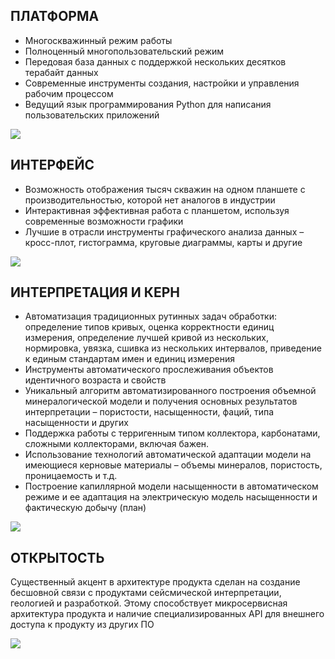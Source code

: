 ## ПЛАТФОРМА

- Многоскважинный режим работы
- Полноценный многопользовательский режим
- Передовая база данных с поддержкой нескольких десятков терабайт данных
- Современные инструменты создания, настройки и управления рабочим процессом
- Ведущий язык программирования Python для написания пользовательских приложений

![](https://gamma-wellbore.com/wp-content/uploads/2023/03/Picture1.png)

## ИНТЕРФЕЙС

- Возможность отображения тысяч скважин на одном планшете с производительностью, которой нет аналогов в индустрии
- Интерактивная эффективная работа с планшетом, используя современные возможности графики
- Лучшие в отрасли инструменты графического анализа данных – кросс-плот, гистограмма, круговые диаграммы, карты и другие

![](https://gamma-wellbore.com/wp-content/uploads/2023/03/GammaMainWindow_dark_02-1024x576.jpg)

## ИНТЕРПРЕТАЦИЯ И КЕРН

- Автоматизация традиционных рутинных задач обработки: определение типов кривых, оценка корректности единиц измерения, определение лучшей кривой из нескольких, нормировка, увязка, сшивка из нескольких интервалов, приведение к единым стандартам имен и единиц измерения
- Инструменты автоматического прослеживания объектов идентичного возраста и свойств
- Уникальный алгоритм автоматизированного построения объемной минералогической модели и получения основных результатов интерпретации – пористости, насыщенности, фаций, типа насыщенности и других
- Поддержка работы с терригенным типом коллектора, карбонатами, сложными коллекторами, включая бажен.
- Использование технологий автоматической адаптации модели на имеющиеся керновые материалы – объемы минералов, пористость, проницаемость и т.д.
- Построение капиллярной модели насыщенности в автоматическом режиме и ее адаптация на электрическую модель насыщенности и фактическую добычу (план)

![](https://gamma-wellbore.com/wp-content/uploads/2023/03/Logs_5-e1679922202948.png)

## ОТКРЫТОСТЬ

Существенный акцент в архитектуре продукта сделан на создание бесшовной связи с продуктами сейсмической интерпретации, геологией и разработкой. Этому способствует микросервисная архитектура продукта и наличие специализированных API для внешнего доступа к продукту из других ПО

![](https://gamma-wellbore.com/wp-content/uploads/2023/03/Picture2.jpg)


